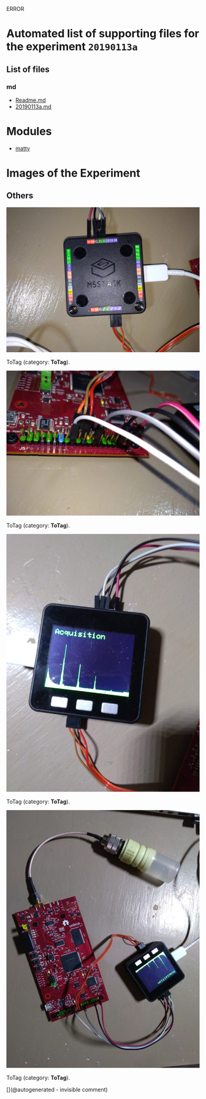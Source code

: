 ERROR

# Automated list of supporting files for the __experiment `20190113a`__

## List of files

### md

* [Readme.md](/matty/m5stack/20190113a/Readme.md)
* [20190113a.md](/us-draindump/exp/20190113a.md)





# Modules

* [matty](/matty/)




# Images of the Experiment

## Others

![](/matty/m5stack/20190113a/P_20190113_180928.jpg)

ToTag (category: __ToTag__).

![](/matty/m5stack/20190113a/P_20190113_180907.jpg)

ToTag (category: __ToTag__).

![](/matty/m5stack/20190113a/P_20190113_180843.jpg)

ToTag (category: __ToTag__).

![](/matty/m5stack/20190113a/P_20190113_180815.jpg)

ToTag (category: __ToTag__).










[](@autogenerated - invisible comment)